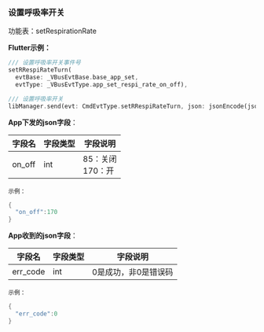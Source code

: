 ### 设置呼吸率开关


功能表：setRespirationRate

**Flutter示例：**

```dart
/// 设置呼吸率开关事件号
setRRespiRateTurn(
  evtBase: _VBusEvtBase.base_app_set,
  evtType: _VBusEvtType.app_set_respi_rate_on_off),

/// 设置呼吸率开关
libManager.send(evt: CmdEvtType.setRRespiRateTurn, json: jsonEncode(json));
```



**App下发的json字段**：

| 字段名 | 字段类型 | 字段说明                  |
| ------ | -------- | ------------------------- |
| on_off | int      | 85：关闭 <br />170：开 |

`示例：`

```c
{
  "on_off":170
}
```



**App收到的json字段**：

| 字段名   | 字段类型 | 字段说明             |
| -------- | -------- | -------------------- |
| err_code | int      | 0是成功，非0是错误码 |

`示例：`
```c
{
  "err_code":0
}
```
